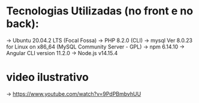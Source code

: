 # Tecnologias Utilizadas (no front e no back):

-> Ubuntu 20.04.2 LTS (Focal Fossa)
-> PHP 8.2.0 (CLI)
-> mysql  Ver 8.0.23 for Linux on x86_64 (MySQL Community Server - GPL)
-> npm 6.14.10
-> Angular CLI version 11.2.0
-> Node.js v14.15.4

# video ilustrativo

-> https://www.youtube.com/watch?v=9PdPBmbvhUU

